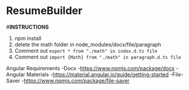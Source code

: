 # ResumeBuilder

#__INSTRUCTIONS__
1. npm install
2. delete the math folder in node_modules/docx/file/paragraph
3. Comment out `export * from "./math" in index.d.ts file`
4. Comment out `import {Math} from "./math" in paragraph.d.ts file`

Angular Requirements
-Docx
 -https://www.npmjs.com/package/docx
-Angular Materials
 -https://material.angular.io/guide/getting-started
-File-Saver
 -https://www.npmjs.com/package/file-saver
